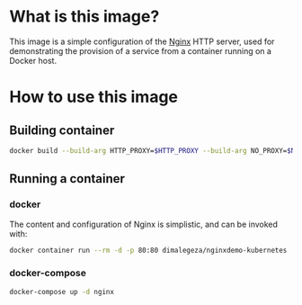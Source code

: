 # What is this image?

This image is a simple configuration of the [Nginx](https://nginx.org/en/) HTTP server, used for demonstrating the provision of a service from a container running on a Docker host.

# How to use this image

## Building container
```bash
docker build --build-arg HTTP_PROXY=$HTTP_PROXY --build-arg NO_PROXY=$NO_PROXY --build-arg VERSION=1.14.2 -t dimalegeza/nginxdemo-kubernetes .
```

## Running a container

### docker

The content and configuration of Nginx is simplistic, and can be invoked with:

```bash
docker container run --rm -d -p 80:80 dimalegeza/nginxdemo-kubernetes
```

### docker-compose
```bash
docker-compose up -d nginx
```
